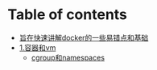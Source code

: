 # Table of contents

* [旨在快速讲解docker的一些易错点和基础](README.md)
* [1.容器和vm](untitled/README.md)
  * [cgroup和namespaces](untitled/cgroup-he-namespaces.md)

